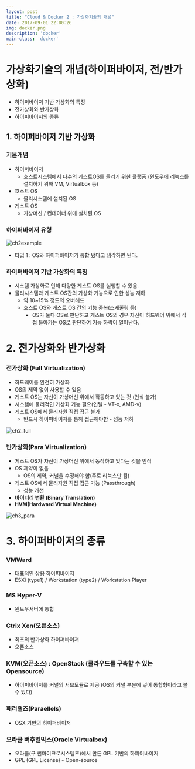 ```yaml
---
layout: post
title: "Cloud & Docker 2 : 가상화기술의 개념"
date: 2017-09-01 22:00:26
img: docker.png
description: 'docker'
main-class: 'docker'
---
```


# 가상화기술의 개념(하이퍼바이저, 전/반가상화)

- 하이퍼바이저 기반 가상화의 특징
- 전가상화와 반가상화
- 하이퍼바이저의 종류



## 1. 하이퍼바이저 기반 가상화

### 기본개념

- 하이퍼바이저
  - 호스트시스템에서 다수의 게스트OS를 돌리기 위한 플랫폼 (윈도우에 리눅스를 설치하기 위해 VM, Virtualbox 등)
- 호스트 OS
  - 물리시스템에 설치된 OS
- 게스트 OS
  - 가상머신 / 컨테이너 위에 설치된 OS

### 하이퍼바이저 유형

![ch2example](./image/ch2/1.png)

- 타입 1 : OS와 하이퍼바이저가 통합 됐다고 생각하면 된다.

### 하이퍼바이저 기반 가상화의 특징

- 시스템 가상화로 인해 다양한 게스트 OS를 실행할 수 있음.
- 물리시스템과 게스트 OS간의 가상화 기능으로 인한 성능 저하
  - 약 10~15% 정도의 오버헤드
  - 호스트 OS와 게스트 OS 간의 기능 중복(스케줄링 등)
    - OS가 둘다 OS로 판단하고 게스트 OS의 경우 자신이 하드웨어 위에서 직접 돌아가는 OS로 판단하여 기능 하락이 일어난다.



# 2. 전가상화와 반가상화

### 전가상화 (Full Virtualization)

- 하드웨어를 완전히 가상화
- OS의 제약 없이 사용할 수 있음
- 게스트 OS는 자신이 가상머신 위에서 작동하고 있는 것 (인식 불가)
- 시스템에 물리적인 가상화 기능 필요(인텔 - VT-x, AMD-v)
- 게스트 OS에서 물리자원 직접 접근 불가
  - 반드시 하이퍼바이저를 통해 접근해야함 - 성능 저하

![ch2_full](./image/ch2/2.png)

### 반가상화(Para Virtualization)

- 게스트 OS가 자신이 가상머신 위에서 동작하고 있다는 것을 인식
- OS 제약이 없음
  - OS의 제약, 커널을 수정해야 함(주로 리눅스만 됨)
- 게스트 OS에서 물리자원 직접 접근 가능 (Passthrough)
  - 성능 개선
- **바이너리 변환 (Binary Translation)**
- **HVM(Hardward Virtual Machine)**

![ch3_para](./image/ch2/3.png)



# 3. 하이퍼바이저의 종류

### VMWard

- 대표적인 상용 하이퍼바이저
- ESXi (type1) / Workstation (type2) / Workstation Player

### MS Hyper-V

- 윈도우서버에 통합

### Ctrix Xen(오픈소스)

- 최초의 반가상화 하이퍼바이저
- 오픈소스

### KVM(오픈소스) : OpenStack (클라우드를 구축할 수 있는 Opensource)

- 하이퍼바이저를 커널의 서브모듈로 제공 (OS의 커널 부분에 넣어 통합형이라고 볼 수 있다)

### 패러랠즈(Paraellels)

- OSX 기반의 하이퍼바이저

### 오라클 버추얼박스(Oracle Virtualbox)

- 오라클(구 썬마이크로시스템즈)에서 만든 GPL 기반의 하피어바이저
- GPL (GPL License) - Open-source